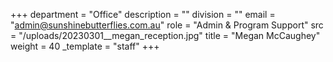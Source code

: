 +++
department = "Office"
description = ""
division = ""
email = "admin@sunshinebutterflies.com.au"
role = "Admin & Program Support"
src = "/uploads/20230301__megan_reception.jpg"
title = "Megan McCaughey"
weight = 40
_template = "staff"
+++

